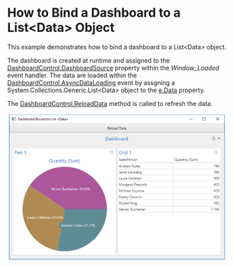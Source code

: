 # How to Bind a Dashboard to a List&lt;Data&gt; Object

This example demonstrates how to bind a dashboard to a List&lt;Data&gt; object.

The dashboard is created at runtime and assigned to the [DashboardControl.DashboardSource](https://docs.devexpress.com/Dashboard/DevExpress.DashboardWpf.DashboardControl.DashboardSource) property within the _Window_Loaded_ event handler. The data are loaded within the [DashboardControl.AsyncDataLoading](https://docs.devexpress.com/Dashboard/DevExpress.DashboardWpf.DashboardControl.AsyncDataLoading) event by assgning a System.Collections.Generic.List&lt;Data&gt; object to the [e.Data](https://docs.devexpress.com/Dashboard/DevExpress.DashboardCommon.DataLoadingEventArgs.Data) property. 

The [DashboardControl.ReloadData](https://docs.devexpress.com/Dashboard/DevExpress.DashboardWpf.DashboardControl.ReloadData) method is called to refresh the data.

![](https://github.com/BrianDX/wpf-dashboard-how-to-bind-to-object-list/blob/18.1.3%2B/images/wpf-dashboard-how-to-bind-to-object-list.png)
